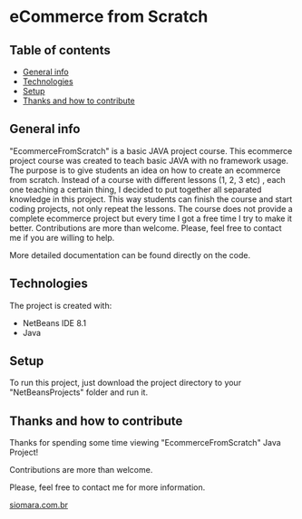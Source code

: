 # eCommerce from Scratch


## Table of contents
* [General info](#general-info)
* [Technologies](#technologies)
* [Setup](#setup)
* [Thanks and how to contribute](#thanks-and-how-to-contribute)


## General info
"EcommerceFromScratch" is a basic JAVA project course. This ecommerce project course was created to teach basic JAVA with no framework usage.
The purpose is to give students an idea on how to create an ecommerce from scratch.
Instead of a course with different lessons (1, 2, 3 etc) , each one teaching a certain thing, I decided to put together all separated knowledge in this project.
This way students can finish the course and start coding projects, not only repeat the lessons.
The course does not provide a complete ecommerce project but every time I got a free time I try to make it better.
Contributions are more than welcome. Please, feel free to contact me if you are willing to help.

More detailed documentation can be found directly on the code.


## Technologies
The project is created with:
* NetBeans IDE 8.1
* Java


## Setup
To run this project, just download the project directory to your "NetBeansProjects" folder and run it.


## Thanks and how to contribute
Thanks for spending some time viewing "EcommerceFromScratch" Java Project!

Contributions are more than welcome.

Please, feel free to contact me for more information.

[siomara.com.br](http://www.siomara.com.br)


